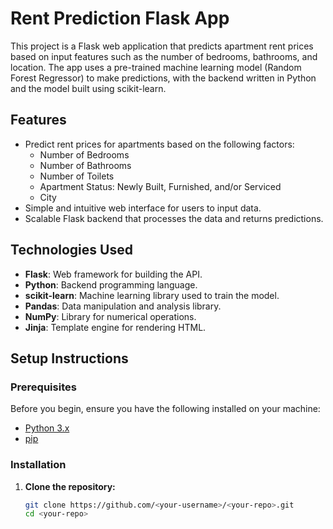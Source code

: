 # Rent Prediction Flask App

This project is a Flask web application that predicts apartment rent prices based on input features such as the number of bedrooms, bathrooms, and location. The app uses a pre-trained machine learning model (Random Forest Regressor) to make predictions, with the backend written in Python and the model built using scikit-learn.

## Features

- Predict rent prices for apartments based on the following factors:
  - Number of Bedrooms
  - Number of Bathrooms
  - Number of Toilets
  - Apartment Status: Newly Built, Furnished, and/or Serviced
  - City
- Simple and intuitive web interface for users to input data.
- Scalable Flask backend that processes the data and returns predictions.

## Technologies Used

- **Flask**: Web framework for building the API.
- **Python**: Backend programming language.
- **scikit-learn**: Machine learning library used to train the model.
- **Pandas**: Data manipulation and analysis library.
- **NumPy**: Library for numerical operations.
- **Jinja**: Template engine for rendering HTML.
  
## Setup Instructions

### Prerequisites

Before you begin, ensure you have the following installed on your machine:

- [Python 3.x](https://www.python.org/downloads/)
- [pip](https://pip.pypa.io/en/stable/installation/)

### Installation

1. **Clone the repository:**

   ```bash
   git clone https://github.com/<your-username>/<your-repo>.git
   cd <your-repo>
